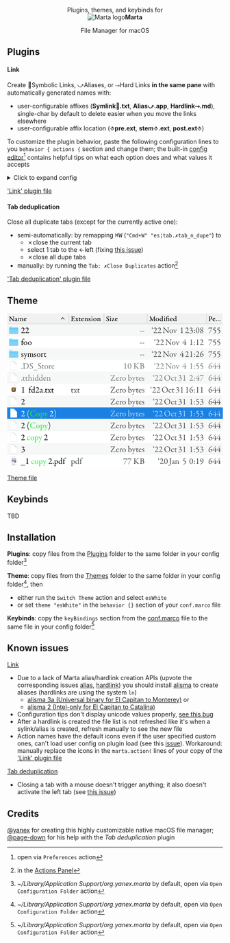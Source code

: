 <p align="center">
Plugins, themes, and keybinds for
<br>
<img src="https://marta.sh/images/icon_128.png" alt="Marta logo" width="48" height="48"/><strong>Marta</strong>
</p>
<p align="center">  
File Manager for macOS
</p>

## Plugins

#### Link
Create 🔗Symbolic Links, ⤻Aliases, or ⤑Hard Links __in the same pane__ with automatically generated names with:

  - user-configurable affixes (__Symlink🔗.txt__, __Alias⤻.app__, __Hardlink⤑.md__), single-char by default to delete easier when you move the links elsewhere
  - user-configurable affix location (__⎀pre.ext__, __stem⎀.ext__,  __post.ext⎀__)

To customize the plugin behavior, paste the following configuration lines to you `behavior { actions {` section and change them; the built-in [config editor](https://marta.sh/docs/configuration/editor/)[^1] contains helpful tips on what each option does and what values it accepts
<details>
  <summary>Click to expand config</summary>

```
  "es¦file.link.affixSym"  	"🔗"
  "es¦file.link.affixAlias"	"⤻"
  "es¦file.link.affixHard" 	"⤑"
  "es¦file.link.spot"      	"stem"
  "es¦file.link.maxLinkNo" 	1
  "es¦file.link.maxIterNo" 	0
  "es¦file.link.binAlias"  	"/usr/local/bin/alisma"
  "es¦file.link.binHard"   	"/usr/local/opt/coreutils/libexec/gnubin/ln"
```

</details>

['Link' plugin file](https://github.com/eugenesvk/Marta.ext/blob/main/Plugins/es¦file_link.lua)

#### Tab deduplication
Close all duplicate tabs (except for the currently active one): 

  - semi-automatically: by remapping <kbd>⌘</kbd><kbd>W</kbd> (`"Cmd+W" "es¦tab.✗tab_n_dupe"`) to
    + ✗close the current tab
    + select 1 tab to the ←left (fixing [this issue](https://github.com/marta-file-manager/marta-issues/issues/967))
    + ✗close all dupe tabs
  - manually: by running the `Tab: ✗Close Duplicates` action[^2] 

['Tab deduplication' plugin file](https://github.com/eugenesvk/Marta.ext/blob/main/Plugins/es¦tab_✗dupe.lua)

## Theme

![Pane colors](<./img/Marta Pane.png>)

[Theme file](https://github.com/eugenesvk/Marta.ext/blob/main/Themes/esWhite.theme)

## Keybinds
TBD

## Installation

__Plugins__: copy files from the [Plugins](https://github.com/eugenesvk/Marta.ext/blob/main/Plugins) folder to the same folder in your config folder[^3]

__Theme__: copy files from the [Themes](https://github.com/eugenesvk/Marta.ext/blob/main/Themes) folder to the same folder in your config folder[^3], then

  - either run the `Switch Theme` action and select `esWhite`
  - or set `theme "esWhite"` in the `behavior {}` section of your `conf.marco` file


__Keybinds__: copy the `keyBindings` section from the [conf.marco](https://github.com/eugenesvk/Marta.ext/blob/main/conf.marco) file to the same file in your config folder[^3]

[^1]: open via `Preferences` action
[^2]: in the [Actions Panel](https://marta.sh/docs/core/actions/#actions-panel)
[^3]: _~/Library/Application Support/org.yanex.marta_ by default, open via `Open Configuration Folder` action

## Known issues

[Link](<https://github.com/eugenesvk/Marta.ext#Link>)

  - Due to a lack of Marta alias/hardlink creation APIs (upvote the corresponding issues [alias](https://github.com/marta-file-manager/marta-issues/issues/351), [hardlink](https://github.com/marta-file-manager/marta-issues/issues/981)) you should install [alisma](https://eclecticlight.co/taccy-signet-precize-alifix-utiutility-alisma/) to create aliases (hardlinks are using the system `ln`)
    - [alisma 3a (Universal binary for El Capitan to Monterey)](https://eclecticlightdotcom.files.wordpress.com/2022/02/alisma3a.zip) or 
    - [alisma 2 (Intel-only for El Capitan to Catalina)](https://eclecticlightdotcom.files.wordpress.com/2019/06/alisma2.zip)
  - Configuration tips don't display unicode values properly, [see this bug](https://github.com/marta-file-manager/marta-issues/issues/975 )
  - After a hardlink is created the file list is not refreshed like it's when a sylink/alias is created, refresh manually to see the new file
  - Action names have the default icons even if the user specified custom ones, can't load user config on plugin load (see this [issue](https://github.com/marta-file-manager/marta-issues/issues/983)). Workaround: manually replace the icons in the `marta.action(` lines of your copy of the ['Link' plugin file](https://github.com/eugenesvk/Marta.ext/blob/main/Plugins/es¦file_link.lua)

[Tab deduplication](<https://github.com/eugenesvk/Marta.ext#Tab-deduplication>)

  - Closing a tab with a mouse doesn't trigger anything; it also doesn't activate the left tab (see [this issue](https://github.com/marta-file-manager/marta-issues/issues/969))

## Credits

[@yanex](https://github.com/yanex) for creating this highly customizable native macOS file manager;
[@page-down](https://github.com/page-down) for his help with the _Tab deduplication_ plugin
